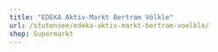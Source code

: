 ```yaml
---
title: "EDEKA Aktiv-Markt Bertram Völkle"
url: /stutensee/edeka-aktiv-markt-bertram-voelkle/
shop: Supermarkt
---
```

